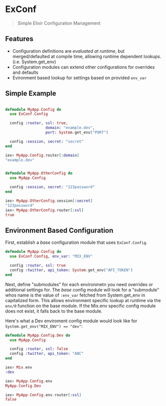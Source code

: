 # ExConf
> Simple Elixir Configuration Management



## Features
- Configuration definitions are *evaluated at runtime*, but merged/defaulted at compile time, allowing runtime dependent lookups. (i.e. System.get_env)
- Configuration modules can extend other configurations for overrides and defaults
- Evironment based lookup for settings based on provided `env_var`

## Simple Example
```elixir

defmodule MyApp.Config do
  use ExConf.Config

  config :router, ssl: true,
                  domain: "example.dev",
                  port: System.get_env("PORT")

  config :session, secret: "secret"
end

iex> MyApp.Config.router[:domain]
"example.dev"


defmodule MyApp.OtherConfig do
  use MyApp.Config

  config :session, secret: "123password"
end

iex> MyApp.OtherConfig.session[:secret]
"123password"
iex> MyApp.OtherConfig.router[:ssl]
true
```


## Environment Based Configuration

First, establish a *base* configuration module that uses `ExConf.Config`.
```elixir
defmodule MyApp.Config do
  use ExConf.Config, env_var: "MIX_ENV"

  config :router, ssl: true
  config :twitter, api_token: System.get_env("API_TOKEN")
end
```

Next, define "submodules" for each environmetn you need overrides or additional settings for.
The *base* config module will look for a "submodule" whos name is the value of
`:env_var` fetched from System.get_env in capitalized form.
This allows environment specific lookup at runtime via the `env/0` function on the base module.
If the Mix.env specific config module does not exist, it falls back to the base module.

Here's what a Dev enviroment config module would look like for `System.get_env("MIX_ENV") == "dev"`:
```elixir
defmodule MyApp.Config.Dev do
  use MyApp.Config

  config :router, ssl: false
  config :twitter, api_token: "ABC"
end

iex> Mix.env
:dev

iex> MyApp.Config.env
MyApp.Config.Dev

iex> MyApp.Config.env.router[:ssl]
false
```

